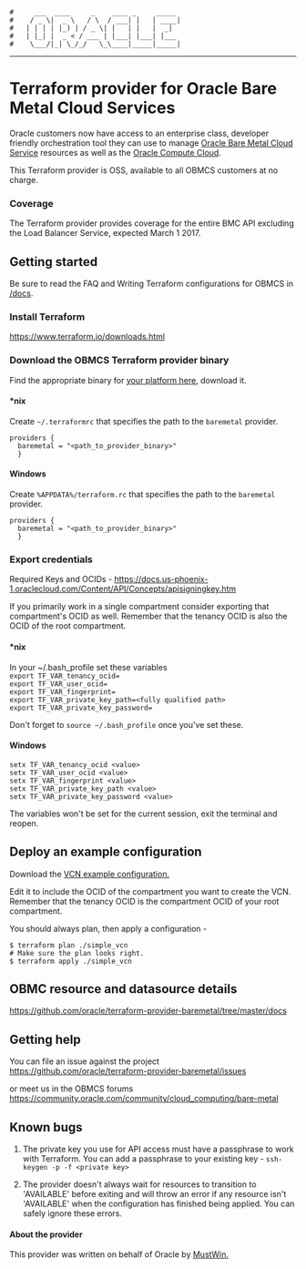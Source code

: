     #     ___  ____     _    ____ _     _____
    #    / _ \|  _ \   / \  / ___| |   | ____|
    #   | | | | |_) | / _ \| |   | |   |  _|  
    #   | |_| |  _ < / ___ | |___| |___| |___
    #    \___/|_| \_/_/   \_\____|_____|_____|
***
# Terraform provider for Oracle Bare Metal Cloud Services
Oracle customers now have access to an enterprise class, developer friendly orchestration tool they can use to manage [Oracle Bare Metal Cloud Service](https://cloud.oracle.com/en_US/bare-metal) resources as well as the [Oracle Compute Cloud](https://github.com/oracle/terraform-provider-compute).

This Terraform provider is OSS, available to all OBMCS customers at no charge.

### Coverage
The Terraform provider provides coverage for the entire BMC API excluding the Load Balancer Service, expected March 1 2017.  

## Getting started
Be sure to read the FAQ and Writing Terraform configurations for OBMCS in [/docs](https://github.com/oracle/terraform-provider-baremetal/tree/master/docs).

### Install Terraform
https://www.terraform.io/downloads.html

### Download the OBMCS Terraform provider binary
Find the appropriate binary for [your platform here](https://github.com/oracle/terraform-provider-baremetal/releases), download it.

#### \*nix
Create `~/.terraformrc` that specifies the path to the `baremetal` provider.  
```
providers {
  baremetal = "<path_to_provider_binary>"
  }
```

#### Windows
Create `%APPDATA%/terraform.rc` that specifies the path to the `baremetal` provider.
```
providers {
  baremetal = "<path_to_provider_binary>"
  }
```
### Export credentials
Required Keys and OCIDs - https://docs.us-phoenix-1.oraclecloud.com/Content/API/Concepts/apisigningkey.htm  

If you primarily work in a single compartment consider exporting that compartment's OCID as well. Remember that the tenancy OCID is also the OCID of the root compartment.

#### \*nix
In your ~/.bash_profile set these variables  
`export TF_VAR_tenancy_ocid=`  
`export TF_VAR_user_ocid=`  
`export TF_VAR_fingerprint=`  
`export TF_VAR_private_key_path=<fully qualified path>`  
`export TF_VAR_private_key_password=`  

Don't forget to `source ~/.bash_profile` once you've set these.

#### Windows
`setx TF_VAR_tenancy_ocid <value>`  
`setx TF_VAR_user_ocid <value>`  
`setx TF_VAR_fingerprint <value>`  
`setx TF_VAR_private_key_path <value>`  
`setx TF_VAR_private_key_password <value>`  

The variables won't be set for the current session, exit the terminal and reopen.

## Deploy an example configuration
Download the [VCN example configuration.](https://github.com/oracle/terraform-provider-baremetal/tree/master/docs/examples/network/simple_vcn)  

Edit it to include the OCID of the compartment you want to create the VCN. Remember that the tenancy OCID is the compartment OCID of your root compartment.

You should always plan, then apply a configuration -  
```
$ terraform plan ./simple_vcn
# Make sure the plan looks right.
$ terraform apply ./simple_vcn
```
## OBMC resource and datasource details
https://github.com/oracle/terraform-provider-baremetal/tree/master/docs

## Getting help
You can file an issue against the project  
https://github.com/oracle/terraform-provider-baremetal/issues

or meet us in the OBMCS forums  
https://community.oracle.com/community/cloud_computing/bare-metal

## Known bugs
1. The private key you use for API access must have a passphrase to work with Terraform. You can add a passphrase to your existing key - `ssh-keygen -p -f <private key>`

2. The provider doesn't always wait for resources to transition to 'AVAILABLE' before exiting and will throw an error if any resource isn't 'AVAILABLE' when the configuration has finished being applied. You can safely ignore these errors.

#### About the provider
This provider was written on behalf of Oracle by [MustWin.](http://mustwin.com/)
